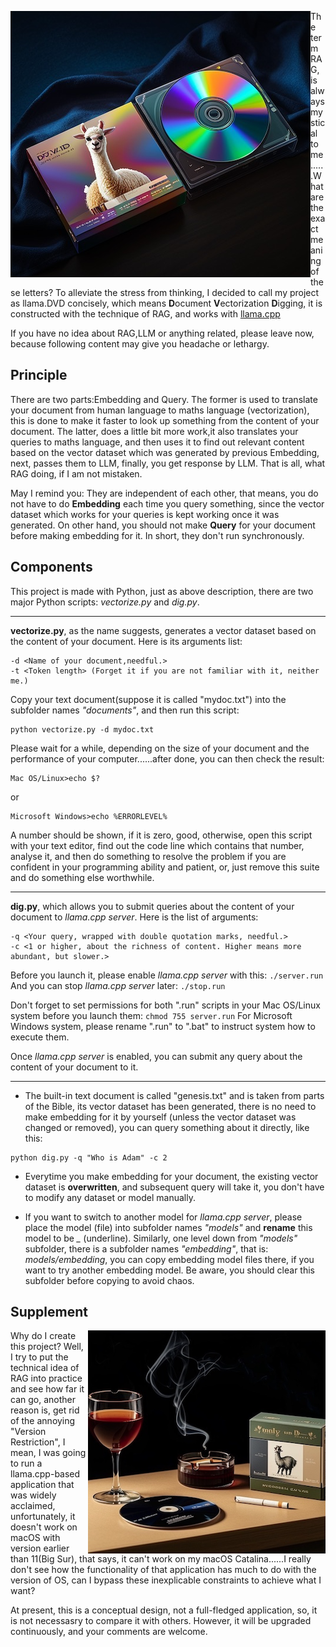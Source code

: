 <img align="left" src="./github/images/llama.dvd.cover.png">The term RAG, is always mystical to me......What are the exact meaning of these letters? To alleviate the stress from thinking, I decided to call my project as llama.DVD concisely, which means **D**ocument **V**ectorization **D**igging, it is constructed with the technique of RAG, and works with [llama.cpp](https://github.com/ggerganov/llama.cpp)

If you have no idea about RAG,LLM or anything related, please leave now, because following content may give you headache or lethargy.

## Principle
There are two parts:Embedding and Query. The former is used to translate your document from human language to maths language (vectorization), this is done to make it faster to look up something from the content of your document. The latter, does a little bit more work,it also translates your queries to maths language, and then uses it to find out relevant content based on the vector dataset which was generated by previous Embedding, next, passes them to LLM, finally, you get response by LLM. That is all, what RAG doing, if I am not mistaken.

May I remind you: They are independent of each other, that means, you do not have to do **Embedding** each time you query something, since the vector dataset which works for your queries is kept working once it was generated. On other hand, you should not make **Query** for your document before making embedding for it. In short, they don't run synchronously.

## Components
This project is made with Python, just as above description, there are two major Python scripts: *vectorize.py* and *dig.py*.

---

**vectorize.py**, as the name suggests, generates a vector dataset based on the content of your document. Here is its arguments list:
```
-d <Name of your document,needful.>
-t <Token length> (Forget it if you are not familiar with it, neither me.)
```
Copy your text document(suppose it is called "mydoc.txt") into the subfolder names *"documents"*, and then run this script:
```
python vectorize.py -d mydoc.txt
```
Please wait for a while, depending on the size of your document and the performance of your computer......after done, you can then check the result:
```
Mac OS/Linux>echo $?
```
or
```
Microsoft Windows>echo %ERRORLEVEL%
```
A number should be shown, if it is zero, good, otherwise, open this script with your text editor, find out the code line which contains that number, analyse it, and then do something to resolve the problem if you are confident in your programming ability and patient, or, just remove this suite and do something else worthwhile. 

---

**dig.py**, which allows you to submit queries about the content of your document to *llama.cpp server*. Here is the list of arguments:
```
-q <Your query, wrapped with double quotation marks, needful.>
-c <1 or higher, about the richness of content. Higher means more abundant, but slower.>
```
Before you launch it, please enable *llama.cpp server* with this: 
`./server.run` And you can stop *llama.cpp server* later: `./stop.run`

Don't forget to set permissions for both ".run" scripts in your Mac OS/Linux system before you launch them: `chmod 755 server.run`
For Microsoft Windows system, please rename ".run" to ".bat" to instruct system how to execute them.

Once *llama.cpp server* is enabled, you can submit any query about the content of your document to it.

---

- The built-in text document is called "genesis.txt" and is taken from parts of the Bible, its vector dataset has been generated, there is no need to make embedding for it by yourself (unless the vector dataset was changed or removed), you can query something about it directly, like this:
```
python dig.py -q "Who is Adam" -c 2
```

- Everytime you make embedding for your document, the existing vector dataset is **overwritten**, and subsequent query will take it, you don't have to modify any dataset or model manually.

- If you want to switch to another model for *llama.cpp server*, please place the model (file) into subfolder names *"models"* and **rename** this model to be *_* (underline). Similarly, one level down from *"models"* subfolder, there is a subfolder names *"embedding"*, that is: *models/embedding*, you can copy embedding model files there, if you want to try another embedding model. Be aware, you should clear this subfolder before copying to avoid chaos.

## Supplement
<img align="right" src="./github/images/llama.dvd.illustration-1.png">Why do I create this project? Well, I try to put the technical idea of RAG into practice and see how far it can go, another reason is, get rid of the annoying "Version Restriction", I mean, I was going to run a llama.cpp-based application that was widely acclaimed, unfortunately, it doesn't work on macOS with version earlier than 11(Big Sur), that says, it can't work on my macOS Catalina......I really don't see how the functionality of that application has much to do with the version of OS, can I bypass these inexplicable constraints to achieve what I want?

At present, this is a conceptual design, not a full-fledged application, so, it is not necessasry to compare it with others. However, it will be upgraded continuously, and your comments are welcome.
